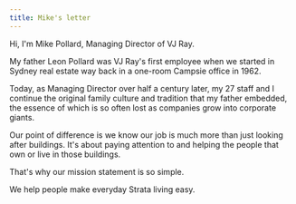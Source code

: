 ```yaml
---
title: Mike's letter
---
```


Hi, I'm Mike Pollard, Managing Director of VJ Ray.

My father Leon Pollard was VJ Ray's first employee when we started in Sydney real estate way back in a one-room Campsie office in 1962.

Today, as Managing Director over half a century later, my 27 staff and I continue the original family culture and tradition that my father embedded, the essence of which is so often lost as companies grow into corporate giants.

Our point of difference is we know our job is much more than just looking after buildings. It's about paying attention to and helping the people that own or live in those buildings.

That's why our mission statement is so simple.

We help people make everyday Strata living easy.
